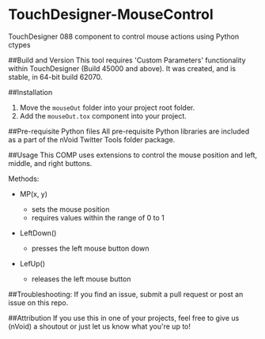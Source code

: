 # TouchDesigner-MouseControl
TouchDesigner 088 component to control mouse actions using Python ctypes

##Build and Version
This tool requires 'Custom Parameters' functionality within TouchDesigner (Build 45000 and above). It was created, and is stable, in 64-bit build 62070.

##Installation
1. Move the ```mouseOut``` folder into your project root folder.
2. Add the ```mouseOut.tox``` component into your project.

##Pre-requisite Python files
All pre-requisite Python libraries are included as a part of the nVoid Twitter Tools folder package. 

##Usage
This COMP uses extensions to control the mouse position and left, middle, and right buttons.

Methods:
- MP(x, y)
  - sets the mouse position
  - requires values within the range of 0 to 1
  
- LeftDown()
  - presses the left mouse button down
  
- LefUp()
  - releases the left mouse button

##Troubleshooting:
If you find an issue, submit a pull request or post an issue on this repo. 

##Attribution
If you use this in one of your projects, feel free to give us (nVoid) a shoutout or just let us know what you're up to! 
